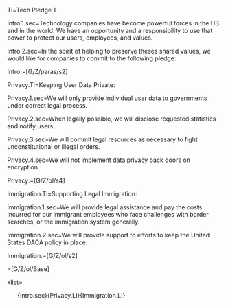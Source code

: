 Ti=Tech Pledge 1

Intro.1.sec=Technology companies have become powerful forces in the US and in the world. We have an opportunity and a responsibility to use that power to protect our users, employees, and values.

Intro.2.sec=In the spirit of helping to preserve theses shared values, we would like for companies to commit to the following pledge:

Intro.=[G/Z/paras/s2]

Privacy.Ti=Keeping User Data Private:

Privacy.1.sec=We will only provide individual user data to governments under correct legal process.

Privacy.2.sec=When legally possible, we will disclose requested statistics and notify users.

Privacy.3.sec=We will commit legal resources as necessary to fight unconstitutional or illegal orders.

Privacy.4.sec=We will not implement data privacy back doors on encryption.

Privacy.=[G/Z/ol/s4]

Immigration.Ti=Supporting Legal Immigration:

Immigration.1.sec=We will provide legal assistance and pay the costs incurred for our immigrant employees who face challenges with border searches, or the immigration system generally.

Immigration.2.sec=We will provide support to efforts to keep the United States DACA policy in place.

Immigration.=[G/Z/ol/s2]

=[G/Z/ol/Base]

xlist=<ol>{Intro.sec}{Privacy.LI}{Immigration.LI}</ol>